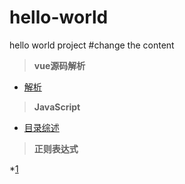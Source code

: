 # hello-world
hello world project
#change the content

> 
> **vue源码解析**

* [解析](notes/vue源码解析.md)

> **JavaScript**
* [目录综述](notes/jst.md)

> **正则表达式**

*[1](notes/reg1.md)
